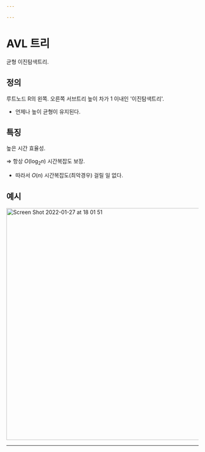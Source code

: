 ```yaml
---

---
```


# AVL 트리

균형 이진탐색트리.

## 정의

루트노드 R의 왼쪽. 오른쪽 서브트리 높이 차가 1 이내인 '이진탐색트리'. 

- 언제나 높이 균형이 유지된다. 

## 특징

높은 시간 효율성. 

$\Rightarrow$ 항상 $O(\log_{2}{n})$ 시간복잡도 보장.

- 따라서 $O(n)$ 시간복잡도(최악경우) 걸릴 일 없다. 

## 예시 

<img width="609" alt="Screen Shot 2022-01-27 at 18 01 51" src="https://user-images.githubusercontent.com/83487073/151326201-ca4ef45c-b683-45c6-9c65-61bb7fb89f3a.png">



---

# 

